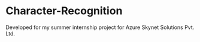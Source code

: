 # Character-Recognition
Developed for my summer internship project for Azure Skynet Solutions Pvt. Ltd.
